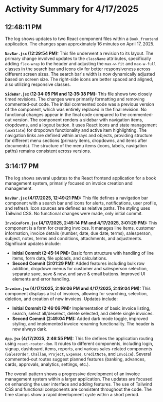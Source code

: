 # Activity Summary for 4/17/2025

## 12:48:11 PM
The log shows updates to two React component files within a `Book_frontend` application.  The changes span approximately 16 minutes on April 17, 2025.

**`NavBar.jsx` (12:29:54 PM):** This file underwent a revision to its layout.  The primary change involved updates to the `className` attributes, specifically adding  `flex-wrap` to the header and adjusting the `max-w-fit` and `max-w-full` classes in the search bar and icons div for better responsiveness across different screen sizes.  The search bar's width is now dynamically adjusted based on screen size.  The right-side icons are better spaced and aligned, also utilizing responsive classes.

**`SideBar.jsx` (12:34:05 PM and 12:35:38 PM):** This file shows two closely timed revisions.  The changes were primarily formatting and removing commented-out code. The initial commented code was a previous version of the component, which was entirely replaced in the final revision.  No functional changes appear in the final code compared to the commented-out version. The component renders a sidebar with navigation items, dropdowns, and a logout button.  It uses React icons and state management (`useState`) for dropdown functionality and active item highlighting.  The navigation links are defined within arrays and objects, providing structure for different menu sections (primary items, dropdowns, and items after documents).  The structure of the menu items (icons, labels, navigation paths) remains consistent across versions.


## 3:14:17 PM
The log shows several updates to the React frontend application for a book management system, primarily focused on invoice creation and management.

**`NavBar.jsx` (4/17/2025, 12:49:21 PM):** This file defines a navigation bar component with a search bar and icons for alerts, notifications, user profile, and refresh. Icon sources are defined as relative paths. The styling uses Tailwind CSS.  No functional changes were made, only initial commit.

**`InvoiceForm.jsx` (4/17/2025, 2:45:14 PM and 4/17/2025, 3:01:29 PM):**  This component is a form for creating invoices.  It manages line items, customer information, invoice details (number, date, due date, terms), salesperson, subject, notes, terms and conditions, attachments, and adjustments.  Significant updates include:
* **Initial Commit (2:45:14 PM):**  Basic form structure with handling of line items, form data, file uploads, and calculations.
* **Second Commit (3:01:29 PM):** Added features including bulk row addition, dropdown menus for customer and salesperson selection,  separate save, save & new, and save & email buttons.  Improved UI elements and error handling.


**`Invoice.jsx` (4/17/2025, 2:46:06 PM and 4/17/2025, 2:49:04 PM):** This component displays a list of invoices, allowing for searching, selection, deletion, and creation of new invoices.  Updates include:
* **Initial Commit (2:46:06 PM):**  Implementation of basic invoice listing, search, select all/deselect, delete selected, and delete single invoices.
* **Second Commit (2:49:04 PM):** Added dark mode toggle, improved styling, and implemented invoice renaming functionality.  The header is now always dark.


**`App.jsx` (4/17/2025, 2:46:55 PM):** This file defines the application routing using `react-router-dom`.  It routes to different components, including login, signup, dashboard, items, reports, and various sales-related components (`SalesOrder`, `Challan`, `Project`, `Expense`, `CreditNote`, and `Invoice`). Several commented-out routes suggest planned features (banking, advances, cards, approvals, analytics, settings, etc.).


The overall pattern shows a progressive development of an invoice management system within a larger application.  The updates are focused on enhancing the user interface and adding features.  The use of Tailwind CSS and functional components are consistent throughout the code. The time stamps show a rapid development cycle within a short period.

